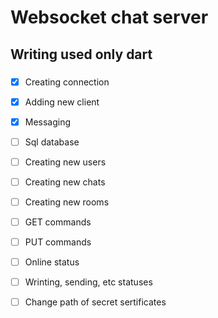  # Websocket chat server
 ## Writing used only dart
 ###
 
- [x] Creating connection
- [x] Adding new client
- [x] Messaging
- [ ] Sql database
- [ ] Creating new users
- [ ] Creating new chats
- [ ] Creating new rooms
- [ ] GET commands
- [ ] PUT commands
- [ ] Online status
- [ ] Wrinting, sending, etc statuses
- [ ] Change path of secret sertificates

